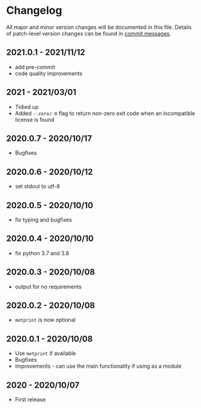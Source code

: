 # Changelog

All major and minor version changes will be documented in this file. Details of
patch-level version changes can be found in [commit messages](../../commits/master).

## 2021.0.1 - 2021/11/12

- add pre-commit
- code quality improvements

## 2021 - 2021/03/01

- Tidied up
- Added `--zero/-0` flag to return non-zero exit code when an incompatible
  license is found

## 2020.0.7 - 2020/10/17

- Bugfixes

## 2020.0.6 - 2020/10/12

- set stdout to utf-8

## 2020.0.5 - 2020/10/10

- fix typing and bugfixes

## 2020.0.4 - 2020/10/10

- fix python 3.7 and 3.8

## 2020.0.3 - 2020/10/08

- output for no requirements

## 2020.0.2 - 2020/10/08

- `metprint` is now optional

## 2020.0.1 - 2020/10/08

- Use `metprint` if available
- Bugfixes
- Improvements - can use the main functionality if using as a module

## 2020 - 2020/10/07

- First release

